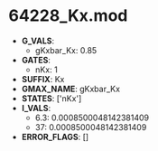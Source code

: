 # 64228_Kx.mod

- **G_VALS**:
  - gKxbar_Kx: 0.85
- **GATES**:
  - nKx: 1
- **SUFFIX**: Kx
- **GMAX_NAME**: gKxbar_Kx
- **STATES**: ['nKx']
- **I_VALS**:
  - 6.3: 0.0008500048142381409
  - 37: 0.0008500048142381409
- **ERROR_FLAGS**: []
